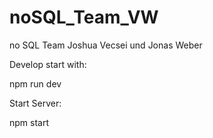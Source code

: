 # noSQL_Team_VW
no SQL Team Joshua Vecsei und Jonas Weber


Develop start with:

npm run dev


Start Server:

npm start